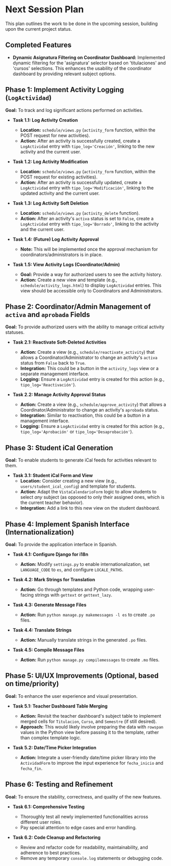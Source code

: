# Next Session Plan

This plan outlines the work to be done in the upcoming session, building upon the current project status.

## Completed Features

*   **Dynamic Asignatura Filtering on Coordinator Dashboard:** Implemented dynamic filtering for the 'asignatura' selector based on 'titulaciones' and 'cursos' selections. This enhances the usability of the coordinator dashboard by providing relevant subject options.

## Phase 1: Implement Activity Logging (`LogActividad`)

**Goal:** To track and log significant actions performed on activities.

*   **Task 1.1: Log Activity Creation**
    *   **Location:** `schedule/views.py` (`activity_form` function, within the POST request for new activities).
    *   **Action:** After an activity is successfully created, create a `LogActividad` entry with `tipo_log='Creación'`, linking to the new activity and the current user.

*   **Task 1.2: Log Activity Modification**
    *   **Location:** `schedule/views.py` (`activity_form` function, within the POST request for existing activities).
    *   **Action:** After an activity is successfully updated, create a `LogActividad` entry with `tipo_log='Modificación'`, linking to the updated activity and the current user.

*   **Task 1.3: Log Activity Soft Deletion**
    *   **Location:** `schedule/views.py` (`activity_delete` function).
    *   **Action:** After an activity's `activa` status is set to `False`, create a `LogActividad` entry with `tipo_log='Borrado'`, linking to the activity and the current user.

*   **Task 1.4: (Future) Log Activity Approval**
    *   **Note:** This will be implemented once the approval mechanism for coordinators/administrators is in place.

*   **Task 1.5: View Activity Logs (Coordinator/Admin)**
    *   **Goal:** Provide a way for authorized users to see the activity history.
    *   **Action:** Create a new view and template (e.g., `schedule/activity_logs.html`) to display `LogActividad` entries. This view should be accessible only to Coordinators and Administrators.

## Phase 2: Coordinator/Admin Management of `activa` and `aprobada` Fields

**Goal:** To provide authorized users with the ability to manage critical activity statuses.

*   **Task 2.1: Reactivate Soft-Deleted Activities**
    *   **Action:** Create a view (e.g., `schedule/reactivate_activity`) that allows a Coordinator/Administrator to change an activity's `activa` status from `False` back to `True`.
    *   **Integration:** This could be a button in the `activity_logs` view or a separate management interface.
    *   **Logging:** Ensure a `LogActividad` entry is created for this action (e.g., `tipo_log='Reactivación'`).

*   **Task 2.2: Manage Activity Approval Status**
    *   **Action:** Create a view (e.g., `schedule/approve_activity`) that allows a Coordinator/Administrator to change an activity's `aprobada` status.
    *   **Integration:** Similar to reactivation, this could be a button in a management interface.
    *   **Logging:** Ensure a `LogActividad` entry is created for this action (e.g., `tipo_log='Aprobación'` or `tipo_log='Desaprobación'`).

## Phase 3: Student iCal Generation

**Goal:** To enable students to generate iCal feeds for activities relevant to them.

*   **Task 3.1: Student iCal Form and View**
    *   **Location:** Consider creating a new view (e.g., `users/student_ical_config`) and template for students.
    *   **Action:** Adapt the `VistaCalendarioForm` logic to allow students to select *any* subject (as opposed to only their assigned ones, which is the current teacher behavior).
    *   **Integration:** Add a link to this new view on the student dashboard.

## Phase 4: Implement Spanish Interface (Internationalization)

**Goal:** To provide the application interface in Spanish.

*   **Task 4.1: Configure Django for i18n**
    *   **Action:** Modify `settings.py` to enable internationalization, set `LANGUAGE_CODE` to `es`, and configure `LOCALE_PATHS`.

*   **Task 4.2: Mark Strings for Translation**
    *   **Action:** Go through templates and Python code, wrapping user-facing strings with `gettext` or `gettext_lazy`.

*   **Task 4.3: Generate Message Files**
    *   **Action:** Run `python manage.py makemessages -l es` to create `.po` files.

*   **Task 4.4: Translate Strings**
    *   **Action:** Manually translate strings in the generated `.po` files.

*   **Task 4.5: Compile Message Files**
    *   **Action:** Run `python manage.py compilemessages` to create `.mo` files.

## Phase 5: UI/UX Improvements (Optional, based on time/priority)

**Goal:** To enhance the user experience and visual presentation.

*   **Task 5.1: Teacher Dashboard Table Merging**
    *   **Action:** Revisit the teacher dashboard's subject table to implement merged cells for `Titulacion`, `Curso`, and `Semestre` (if still desired).
    *   **Approach:** This would likely involve preparing the data with `rowspan` values in the Python view before passing it to the template, rather than complex template logic.

*   **Task 5.2: Date/Time Picker Integration**
    *   **Action:** Integrate a user-friendly date/time picker library into the `ActividadForm` to improve the input experience for `fecha_inicio` and `fecha_fin`.

## Phase 6: Testing and Refinement

**Goal:** To ensure the stability, correctness, and quality of the new features.

*   **Task 6.1: Comprehensive Testing**
    *   Thoroughly test all newly implemented functionalities across different user roles.
    *   Pay special attention to edge cases and error handling.

*   **Task 6.2: Code Cleanup and Refactoring**
    *   Review and refactor code for readability, maintainability, and adherence to best practices.
    *   Remove any temporary `console.log` statements or debugging code.
